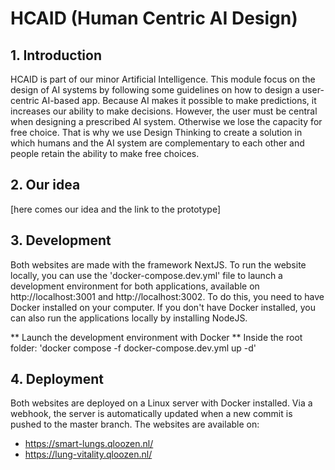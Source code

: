 # HCAID (Human Centric AI Design)

## 1. Introduction

HCAID is part of our minor Artificial Intelligence. This module focus on the design of AI systems by following some guidelines on how to design a user-centric AI-based app. Because AI makes it possible to make predictions, it increases our ability to make decisions. However, the user must be central when designing a prescribed AI system. Otherwise we lose the capacity for free choice. That is why we use Design Thinking to create a solution in which humans and the AI system are complementary to each other and people retain the ability to make free choices.

## 2. Our idea

[here comes our idea and the link to the prototype]

## 3. Development

Both websites are made with the framework NextJS. To run the website locally, you can use the 'docker-compose.dev.yml' file to launch a development environment for both applications, available on http://localhost:3001 and http://localhost:3002. To do this, you need to have Docker installed on your computer. If you don't have Docker installed, you can also run the applications locally by installing NodeJS.

** Launch the development environment with Docker **
Inside the root folder: 'docker compose -f docker-compose.dev.yml up -d'

## 4. Deployment

Both websites are deployed on a Linux server with Docker installed. Via a webhook, the server is automatically updated when a new commit is pushed to the master branch. The websites are available on:

- https://smart-lungs.qloozen.nl/
- https://lung-vitality.qloozen.nl/
